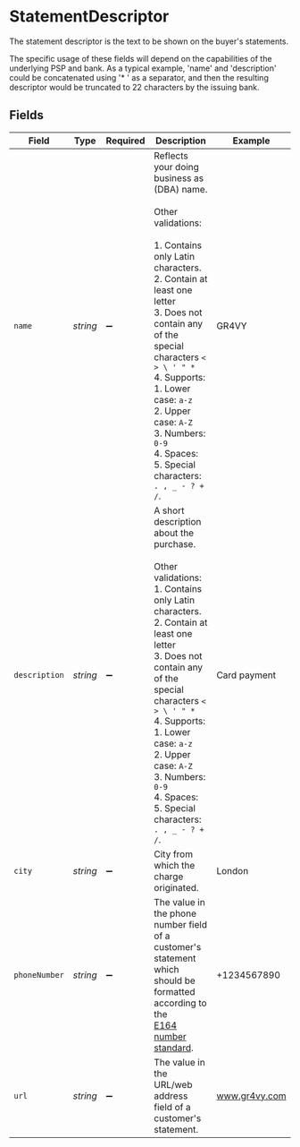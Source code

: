 # StatementDescriptor

The statement descriptor is the text to be shown on the buyer's statements.

The specific usage of these fields will depend on the capabilities of
the underlying PSP and bank. As a typical example, 'name' and
'description' could be concatenated using '* ' as a separator, and
then the resulting descriptor would be truncated to 22 characters by
the issuing bank.


## Fields

| Field                                                                                                                                                                                                                                                                                                                                        | Type                                                                                                                                                                                                                                                                                                                                         | Required                                                                                                                                                                                                                                                                                                                                     | Description                                                                                                                                                                                                                                                                                                                                  | Example                                                                                                                                                                                                                                                                                                                                      |
| -------------------------------------------------------------------------------------------------------------------------------------------------------------------------------------------------------------------------------------------------------------------------------------------------------------------------------------------- | -------------------------------------------------------------------------------------------------------------------------------------------------------------------------------------------------------------------------------------------------------------------------------------------------------------------------------------------- | -------------------------------------------------------------------------------------------------------------------------------------------------------------------------------------------------------------------------------------------------------------------------------------------------------------------------------------------- | -------------------------------------------------------------------------------------------------------------------------------------------------------------------------------------------------------------------------------------------------------------------------------------------------------------------------------------------- | -------------------------------------------------------------------------------------------------------------------------------------------------------------------------------------------------------------------------------------------------------------------------------------------------------------------------------------------- |
| `name`                                                                                                                                                                                                                                                                                                                                       | *string*                                                                                                                                                                                                                                                                                                                                     | :heavy_minus_sign:                                                                                                                                                                                                                                                                                                                           | Reflects your doing business as (DBA) name.<br/><br/>Other validations:<br/><br/>1. Contains only Latin characters.<br/>2. Contain at least one letter<br/>3. Does not contain any of the special characters `< > \ ' " *`<br/>4. Supports:<br/>  1. Lower case: `a-z`<br/>  2. Upper case: `A-Z`<br/>  3. Numbers: `0-9`<br/>  4. Spaces: ` `<br/>  5. Special characters: `. , _ - ? + /`. | GR4VY                                                                                                                                                                                                                                                                                                                                        |
| `description`                                                                                                                                                                                                                                                                                                                                | *string*                                                                                                                                                                                                                                                                                                                                     | :heavy_minus_sign:                                                                                                                                                                                                                                                                                                                           | A short description about the purchase.<br/><br/>Other validations:<br/>1. Contains only Latin characters.<br/>2. Contain at least one letter<br/>3. Does not contain any of the special characters `< > \ ' " *`<br/>4. Supports:<br/>  1. Lower case: `a-z`<br/>  2. Upper case: `A-Z`<br/>  3. Numbers: `0-9`<br/>  4. Spaces: ` `<br/>  5. Special characters: `. , _ - ? + /`. | Card payment                                                                                                                                                                                                                                                                                                                                 |
| `city`                                                                                                                                                                                                                                                                                                                                       | *string*                                                                                                                                                                                                                                                                                                                                     | :heavy_minus_sign:                                                                                                                                                                                                                                                                                                                           | City from which the charge originated.                                                                                                                                                                                                                                                                                                       | London                                                                                                                                                                                                                                                                                                                                       |
| `phoneNumber`                                                                                                                                                                                                                                                                                                                                | *string*                                                                                                                                                                                                                                                                                                                                     | :heavy_minus_sign:                                                                                                                                                                                                                                                                                                                           | The value in the phone number field of a customer's statement which<br/>should be formatted according to the<br/>[E164 number standard](https://www.twilio.com/docs/glossary/what-e164).                                                                                                                                                     | +1234567890                                                                                                                                                                                                                                                                                                                                  |
| `url`                                                                                                                                                                                                                                                                                                                                        | *string*                                                                                                                                                                                                                                                                                                                                     | :heavy_minus_sign:                                                                                                                                                                                                                                                                                                                           | The value in the URL/web address field of a customer's statement.                                                                                                                                                                                                                                                                            | www.gr4vy.com                                                                                                                                                                                                                                                                                                                                |